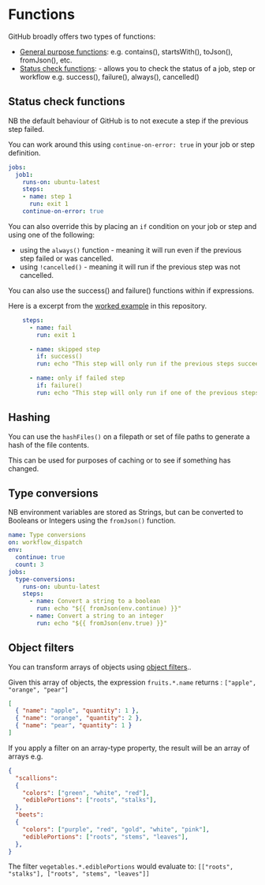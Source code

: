 # Functions

GitHub broadly offers two types of functions:

- [General purpose functions](https://docs.github.com/en/actions/writing-workflows/choosing-what-your-workflow-does/evaluate-expressions-in-workflows-and-actions#functions): e.g. contains(), startsWith(), toJson(), fromJson(), etc.
- [Status check functions](https://docs.github.com/en/actions/writing-workflows/choosing-what-your-workflow-does/evaluate-expressions-in-workflows-and-actions#status-check-functions): - allows you to check the status of a job, step or workflow e.g. success(), failure(), always(), cancelled()

## Status check functions

NB the default behaviour of GitHub is to not execute a step if the previous step failed. 

You can work around this using `continue-on-error: true` in your job or step definition.

```yaml
jobs:
  job1:
    runs-on: ubuntu-latest
    steps:
    - name: step 1
      run: exit 1
    continue-on-error: true
```

You can also override this by placing an `if` condition on your job or step and using one of the following: 

- using the `always()` function - meaning it will run even if the previous step failed or was cancelled.
- using `!cancelled()` - meaning it will run if the previous step was not cancelled.

You can also use the success() and failure() functions within if expressions.

Here is a excerpt from the [worked example](../.github/workflows/08-functions.yaml) in this repository.

```yaml
    steps:
      - name: fail
        run: exit 1

      - name: skipped step
        if: success()
        run: echo "This step will only run if the previous steps succeeded"

      - name: only if failed step
        if: failure()
        run: echo "This step will only run if one of the previous steps failed"
```

## Hashing

You can use the `hashFiles()` on a filepath or set of file paths to generate a hash of the file contents.

This can be used for purposes of caching or to see if something has changed.

## Type conversions

NB environment variables are stored as Strings, but can be converted to Booleans or Integers using the `fromJson()` function.

```yaml
name: Type conversions
on: workflow_dispatch
env: 
  continue: true
  count: 3
jobs:
  type-conversions:
    runs-on: ubuntu-latest
    steps:
      - name: Convert a string to a boolean
        run: echo "${{ fromJson(env.continue) }}"
      - name: Convert a string to an integer
        run: echo "${{ fromJson(env.true) }}"
```

## Object filters

You can transform arrays of objects using [object filters](https://docs.github.com/en/actions/writing-workflows/choosing-what-your-workflow-does/evaluate-expressions-in-workflows-and-actions#object-filters)..

Given this array of objects, the expression `fruits.*.name` returns : `["apple", "orange", "pear"]`

```json
[
  { "name": "apple", "quantity": 1 },
  { "name": "orange", "quantity": 2 },
  { "name": "pear", "quantity": 1 }
]
```

If you apply a filter on an array-type property, the result will be an array of arrays e.g.

```json
{
  "scallions":
  {
    "colors": ["green", "white", "red"],
    "ediblePortions": ["roots", "stalks"],
  },
  "beets":
  {
    "colors": ["purple", "red", "gold", "white", "pink"],
    "ediblePortions": ["roots", "stems", "leaves"],
  },
}
```

The filter `vegetables.*.ediblePortions` would evaluate to: `[["roots", "stalks"], ["roots", "stems", "leaves"]]` 